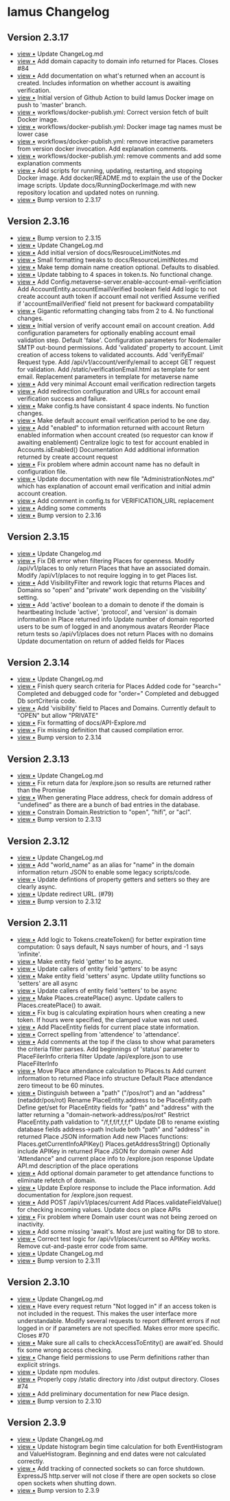 # Iamus Changelog
## Version 2.3.17

<ul>
<li><a href="http://github.com/vircadia/Iamus/commit/91d5b790e49ee1353e466e9e2469b74cc0af9d68">view &bull;</a> Update ChangeLog.md</li> 
<li><a href="http://github.com/vircadia/Iamus/commit/6b7ca04fee6831ec3fefe50b77407619451f7a74">view &bull;</a> Add domain capacity to domain info returned for Places. Closes #84</li> 
<li><a href="http://github.com/vircadia/Iamus/commit/7138965758c463861b2cd43f635093f800247723">view &bull;</a> Add documentation on what's returned when an account is created.     Includes information on whether account is awaiting verification.</li> 
<li><a href="http://github.com/vircadia/Iamus/commit/c4b7bdaaa42a441cef0f215af98c67f90247d54b">view &bull;</a> Initial version of Github Action to build Iamus Docker image on     push to 'master' branch.</li> 
<li><a href="http://github.com/vircadia/Iamus/commit/f42e2db4b7d8e88297d36734aaaa0d2e8226fd02">view &bull;</a> workflows/docker-publish.yml: Correct version fetch of built Docker image.</li> 
<li><a href="http://github.com/vircadia/Iamus/commit/48a6a59114a128337060afc2c07476875b7fe710">view &bull;</a> workflows/docker-publish.yml: Docker image tag names must be lower case</li> 
<li><a href="http://github.com/vircadia/Iamus/commit/9931a92b1755c65600b23942b5efa5670b6e94fa">view &bull;</a> workflows/docker-publish.yml: remove interactive parameters from version docker invocation.     Add explanation comments.</li> 
<li><a href="http://github.com/vircadia/Iamus/commit/e28c49c6831cc1a7b4c9b2b4e8aa47a13412b782">view &bull;</a> workflows/docker-publish.yml: remove comments and add some explanation comments</li> 
<li><a href="http://github.com/vircadia/Iamus/commit/b38b693ee7c37a268fe9c4a18fe74393912ecea1">view &bull;</a> Add scripts for running, updating, restarting, and stopping Docker image. Add docker/README.md to explain the use of the Docker image scripts. Update docs/RunningDockerImage.md with new repository location and     updated notes on running.</li> 
<li><a href="http://github.com/vircadia/Iamus/commit/33847c790d8740f6466cf5a0fd0185957f8c0f53">view &bull;</a> Bump version to 2.3.17</li> 
</ul>

## Version 2.3.16

<ul>
<li><a href="http://github.com/vircadia/Iamus/commit/747ea7b94c816798397d8da6227f7bd25cf47156">view &bull;</a> Bump version to 2.3.15</li> 
<li><a href="http://github.com/vircadia/Iamus/commit/2243f6f0e48e9799b8b7190da68a9813034b5648">view &bull;</a> Update ChangeLog.md</li> 
<li><a href="http://github.com/vircadia/Iamus/commit/6d84f98bc640840d8066412e0a5351f18ad4d42b">view &bull;</a> Add initial version of docs/ResrouceLimitNotes.md</li> 
<li><a href="http://github.com/vircadia/Iamus/commit/e49048b332558bff0c5751c80de07fae08440bac">view &bull;</a> Small formatting tweaks to docs/ResourceLimitNotes.md</li> 
<li><a href="http://github.com/vircadia/Iamus/commit/94a1633651306025652742f536f4c40b74585322">view &bull;</a> Make temp domain name creation optional. Defaults to disabled.</li> 
<li><a href="http://github.com/vircadia/Iamus/commit/608e8a2f33cbc7eb12b694608ff58152e4a5d643">view &bull;</a> Update tabbing to 4 spaces in token.ts. No functional change.</li> 
<li><a href="http://github.com/vircadia/Iamus/commit/6a482b7a6f3f0a3df285a45f4a2d39f6fbb10ad7">view &bull;</a> Add Config.metaverse-server.enable-account-email-verificiation Add AccountEntity.accountEmailVerified boolean field Add logic to not create account auth token if account email not verified     Assume verified if 'accountEmailVerified' field not present for backward compatability</li> 
<li><a href="http://github.com/vircadia/Iamus/commit/16b965bf886283d03d23024255ecd953c026b372">view &bull;</a> Gigantic reformatting changing tabs from 2 to 4. No functional changes.</li> 
<li><a href="http://github.com/vircadia/Iamus/commit/418811fdd22ecf724da04d03ca2da521c4463ba7">view &bull;</a> Initial version of verify account email on account creation. Add configuration parameters for optionally enabling account email validation step.     Default 'false'.     Configuration parameters for Nodemailer SMTP out-bound permissions. Add 'validated' property to account.     Limit creation of access tokens to validated accounts. Add 'verifyEmail' Request type. Add /api/v1/account/verify/email to accept GET request for validation. Add /static/verificationEmail.html as template for sent email.     Replacement parameters in template for metaverse name</li> 
<li><a href="http://github.com/vircadia/Iamus/commit/f374a6d3c403cfbc157c376a921c2262e48221bf">view &bull;</a> Add very minimal Account email verification redirection targets</li> 
<li><a href="http://github.com/vircadia/Iamus/commit/f96504d463712d02f0c02874cb3b1e0b4d3712fd">view &bull;</a> Add redirection configuration and URLs for account email verification success and failure.</li> 
<li><a href="http://github.com/vircadia/Iamus/commit/a690b49982cc56fec1f09c747ac8fa410a6a28d8">view &bull;</a> Make config.ts have consistant 4 space indents. No function changes.</li> 
<li><a href="http://github.com/vircadia/Iamus/commit/6e2ae14e7c31b8c1d4bb4e9a15f069db7dff865e">view &bull;</a> Make default account email verification period to be one day.</li> 
<li><a href="http://github.com/vircadia/Iamus/commit/5fac583ee1d027b68ad384c13c079125b6854215">view &bull;</a> Add "enabled" to information returned with account Return enabled information when account created (so requestor can know if awaiting enablement) Centralize logic to test for account enabled in Accounts.isEnabled() Documentation     Add additional information returned by create account request</li> 
<li><a href="http://github.com/vircadia/Iamus/commit/641112cffcdb5cceef5652e91bbdf89ca449a807">view &bull;</a> Fix problem where admin account name has no default in configuration file.</li> 
<li><a href="http://github.com/vircadia/Iamus/commit/8a2af18961f9c402f545d86fdb6ed9b24f740766">view &bull;</a> Update documentation with new file "AdministrationNotes.md" which has explanation of account email verification and initial admin account creation.</li> 
<li><a href="http://github.com/vircadia/Iamus/commit/91d566452f16893fea8896761a3146c36e4e4c79">view &bull;</a> Add comment in config.ts for VERIFICATION_URL replacement</li> 
<li><a href="http://github.com/vircadia/Iamus/commit/5c8d002b8f5b8119d16832b6cdae3566e7decd9c">view &bull;</a> Adding some comments</li> 
<li><a href="http://github.com/vircadia/Iamus/commit/787c7903761bcb376d296569aeafa1e6a77197c4">view &bull;</a> Bump version to 2.3.16</li> 
</ul>

## Version 2.3.15

<ul>
<li><a href="http://github.com/vircadia/Iamus/commit/e58ece2f451b33971c6d4de2f4d8985771661082">view &bull;</a> Update Changelog.md</li> 
<li><a href="http://github.com/vircadia/Iamus/commit/1201064098fabd50b490081310cc546b9d341998">view &bull;</a> Fix DB error when filtering Places for openness. Modify /api/v1/places to only return Places that have an associated domain. Modify /api/v1/places to not require logging in to get Places list.</li> 
<li><a href="http://github.com/vircadia/Iamus/commit/b6799ed94315f9d25e5d5eb78c122f505b6d5fb0">view &bull;</a> Add VisibilityFilter and rework logic that returns Places and Domains     so "open" and "private" work depending on the 'visibility' setting.</li> 
<li><a href="http://github.com/vircadia/Iamus/commit/1f58e1575963312a9ac1d57bbc5988e389ef4d92">view &bull;</a> Add 'active' boolean to a domain to denote if the domain is heartbeating Include 'active', 'protocol', and 'version' is domain information in Place returned info Update number of domain reported users to be sum of logged in and anonymous avatars Reorder Place return tests so /api/v1/places does not return Places with no domains Update documentation on return of added fields for Places</li> 
</ul>

## Version 2.3.14

<ul>
<li><a href="http://github.com/vircadia/Iamus/commit/da3e3628f0bb0e003bc332d245071518a61dad95">view &bull;</a> Update ChangeLog.md</li> 
<li><a href="http://github.com/vircadia/Iamus/commit/6ad6fde681ecde16a5686b71e02e8e5999136e14">view &bull;</a> Finish query search criteria for Places     Added code for "search="     Completed and debugged code for "order=" Completed and debugged Db sortCriteria code.</li> 
<li><a href="http://github.com/vircadia/Iamus/commit/cd62e04bea6a1478475713e6f2697840a20cd935">view &bull;</a> Add 'visibility' field to Places and Domains.     Currently default to "OPEN" but allow "PRIVATE"</li> 
<li><a href="http://github.com/vircadia/Iamus/commit/2992085df3d9032f89669f7b61bbd268f3715385">view &bull;</a> Fix formatting of docs/API-Explore.md</li> 
<li><a href="http://github.com/vircadia/Iamus/commit/2cef6bad6551d7ff12569259e83a984d47674bae">view &bull;</a> Fix missing definition that caused compilation error.</li> 
<li><a href="http://github.com/vircadia/Iamus/commit/3c368663b3385d3b00e233b3553c1b9f38b51fb4">view &bull;</a> Bump version to 2.3.14</li> 
</ul>

## Version 2.3.13

<ul>
<li><a href="http://github.com/vircadia/Iamus/commit/7bdfdb0bc899dcc7a81941d47777d8321fbbd10b">view &bull;</a> Update ChangeLog.md</li> 
<li><a href="http://github.com/vircadia/Iamus/commit/0b84cfb886e38c0bad07a79a0da8517bf6e62ebe">view &bull;</a> Fix return data for /explore.json so results are returned rather than the Promise</li> 
<li><a href="http://github.com/vircadia/Iamus/commit/b43084967d9c940cc06272fa2744808caca183c9">view &bull;</a> When generating Place address, check for domain address of "undefined" as     there are a bunch of bad entries in the database.</li> 
<li><a href="http://github.com/vircadia/Iamus/commit/b72262c3210dcce6eac32a96cf8a5cc4792a53f1">view &bull;</a> Constrain Domain.Restriction to "open", "hifi", or "acl".</li> 
<li><a href="http://github.com/vircadia/Iamus/commit/b7c32fc799f6709ef7f395f1925b4a837979bdef">view &bull;</a> Bump version to 2.3.13</li> 
</ul>

## Version 2.3.12

<ul>
<li><a href="http://github.com/vircadia/Iamus/commit/190bf213309b02dd23ef40ea81e5431fc6a46944">view &bull;</a> Update ChangeLog.md</li> 
<li><a href="http://github.com/vircadia/Iamus/commit/55f42d7bf336d112a54dd097ea7a4b4dba38256b">view &bull;</a> Add "world_name" as an alias for "name" in the domain information     return JSON to enable some legacy scripts/code.</li> 
<li><a href="http://github.com/vircadia/Iamus/commit/f69fc3d6d087c33c03782be2cc558b0e6a0791e4">view &bull;</a> Update defintions of property getters and setters so they are clearly async.</li> 
<li><a href="http://github.com/vircadia/Iamus/commit/9ba59b51b7a47e46eb2620bf38d8766d24f23aad">view &bull;</a> Update redirect URL. (#79)</li> 
<li><a href="http://github.com/vircadia/Iamus/commit/3dfd4c4bc76c8a0080960bb70c7edbf068a4e0db">view &bull;</a> Bump version to 2.3.12</li> 
</ul>

## Version 2.3.11

<ul>
<li><a href="http://github.com/vircadia/Iamus/commit/d1ef1857d4c12856122028dbd591b7ef8f53b66f">view &bull;</a> Add logic to Tokens.createToken() for better expiration time computation:     0 says default, N says number of hours, and -1 says 'infinite'.</li> 
<li><a href="http://github.com/vircadia/Iamus/commit/2ac1150307e8daa1ab2d7f450ab805d6bf791136">view &bull;</a> Make entity field 'getter' to be async.</li> 
<li><a href="http://github.com/vircadia/Iamus/commit/de32d0a392fe467942d993dfc70e68bdd06469a2">view &bull;</a> Update callers of entity field 'getters' to be async</li> 
<li><a href="http://github.com/vircadia/Iamus/commit/15c9ebba7776a87bcd139590cfa35d099f245eb7">view &bull;</a> Make entity field 'setters' async.     Update utility functions so 'setters' are all async</li> 
<li><a href="http://github.com/vircadia/Iamus/commit/3a3a0c3528b7ff1b5c90f43a8795bb4811da10c6">view &bull;</a> Update callers of entity field 'setters' to be async</li> 
<li><a href="http://github.com/vircadia/Iamus/commit/cbcd8b4f66e5f5a93737e47cd6e7507bf66409d4">view &bull;</a> Make Places.createPlace() async. Update callers to Places.createPlace() to await.</li> 
<li><a href="http://github.com/vircadia/Iamus/commit/fa1f04fa2db7d5e547c8b42be260fd489e748444">view &bull;</a> Fix bug is calculating expiration hours when creating a new token.     If hours were specified, the clamped value was not used.</li> 
<li><a href="http://github.com/vircadia/Iamus/commit/e0148fb0639f508fe0f2a00f4e7b24a558edb41d">view &bull;</a> Add PlaceEntity fields for current place state information.</li> 
<li><a href="http://github.com/vircadia/Iamus/commit/585f0edbc78dc89ccdc51403020375732fddacca">view &bull;</a> Correct spelling from 'attendence' to 'attendance'.</li> 
<li><a href="http://github.com/vircadia/Iamus/commit/faea8a2f20e956b401c40b6ba6e7e6234e70a0ef">view &bull;</a> Add comments at the top if the class to show what parameters the     criteria filter parses. Add beginnings of 'status' parameter to PlaceFilerInfo criteria filter Update /api/explore.json to use PlaceFilterInfo</li> 
<li><a href="http://github.com/vircadia/Iamus/commit/c7d61509ed4035530bde08547b8407772dd388ea">view &bull;</a> Move Place attendance calculation to Places.ts Add current information to returned Place info structure Default Place attendance zero timeout to be 60 minutes.</li> 
<li><a href="http://github.com/vircadia/Iamus/commit/d6eaf01e19eb4a6e27df510226b346876931a6f9">view &bull;</a> Distinguish between a "path" ("/pos/rot") and an "address" (netaddr/pos/rot)     Rename PlaceEntity.address to be PlaceEntity.path     Define get/set for PlaceEntity fields for "path" and "address" with the         latter returning a "domain-network-address/pos/rot"     Restrict PlaceEntity.path validation to "/f,f,f/f,f,f,f"     Update DB to rename existing database fields address->path     Include both "path" and "address" in returned Place JSON information Add new Places functions:     Places.getCurrentInfoAPIKey()     Places.getAddressString() Optionally include APIKey in returned Place JSON for domain owner Add 'Attendance" and current place info to /explore.json response Update API.md description of the place operations</li> 
<li><a href="http://github.com/vircadia/Iamus/commit/40a3a4f6eff0ea5d0a65a9163095ddbe25173a18">view &bull;</a> Add optional domain parameter to get attendance functions to eliminate     refetch of domain.</li> 
<li><a href="http://github.com/vircadia/Iamus/commit/98fa610a35b249a2d5bdf33a6d765008d0daaf9d">view &bull;</a> Update Explore response to include the Place information. Add documentation for /explore.json request.</li> 
<li><a href="http://github.com/vircadia/Iamus/commit/ca75711999d4a30fec561163713166742283375f">view &bull;</a> Add POST /api/v1/places/current Add Places.validateFieldValue() for checking incoming values. Update docs on place APIs</li> 
<li><a href="http://github.com/vircadia/Iamus/commit/9fa357a4a5c8bc5423573af5f4ff53908225fa5a">view &bull;</a> Fix problem where Domain user count was not being zeroed on inactivity.</li> 
<li><a href="http://github.com/vircadia/Iamus/commit/5b86982a8c134c79d5f2b0c2b2f364526a609a0a">view &bull;</a> Add some missing 'await's. Most are just waiting for DB to store.</li> 
<li><a href="http://github.com/vircadia/Iamus/commit/94d95e5d2c47d0db6b3d58448bb2e8be2216a62d">view &bull;</a> Correct test logic for /api/v1/places/current so APIKey works. Remove cut-and-paste error code from same.</li> 
<li><a href="http://github.com/vircadia/Iamus/commit/eb4e3283517de57f5fed15afb8c89824416f1875">view &bull;</a> Update ChangeLog.md</li> 
<li><a href="http://github.com/vircadia/Iamus/commit/42d2162e2f9f4044f74e9855eb35700383bd9912">view &bull;</a> Bump version to 2.3.11</li> 
</ul>

## Version 2.3.10

<ul>
<li><a href="http://github.com/vircadia/Iamus/commit/5cf0673a7e34260743fb834f7cf031fafa8f1657">view &bull;</a> Update ChangeLog.md</li> 
<li><a href="http://github.com/vircadia/Iamus/commit/dc1db4ca1dd6eab7e147048f7c2790483bce939c">view &bull;</a> Have every request return "Not logged in" if an access token is not     included in the request. This makes the user interface more understandable. Modify several requests to report different errors if not logged in     or if parameters are not specified. Makes error more specific. Closes #70</li> 
<li><a href="http://github.com/vircadia/Iamus/commit/c5228616f001f7073b4ab21179cc510dc9de682b">view &bull;</a> Make sure all calls to checkAccessToEntity() are await'ed.     Should fix some wrong access checking.</li> 
<li><a href="http://github.com/vircadia/Iamus/commit/d3568dfe8f95b441009cd492ea19035290d27c8e">view &bull;</a> Change field permissions to use Perm definitions rather than explicit strings.</li> 
<li><a href="http://github.com/vircadia/Iamus/commit/c1676c81d8b972fdd6c7af16729c601867762926">view &bull;</a> Update npm modules.</li> 
<li><a href="http://github.com/vircadia/Iamus/commit/0020502f1cf894860332643fa977c39e575fa18e">view &bull;</a> Properly copy /static directory into /dist output directory. Closes #74</li> 
<li><a href="http://github.com/vircadia/Iamus/commit/b232e2f571f5fe27dc9fa0d103b86e3f5c18b916">view &bull;</a> Add preliminary documentation for new Place design.</li> 
<li><a href="http://github.com/vircadia/Iamus/commit/327e5263de6e8b102e27798d206e4c1d49ce7c5b">view &bull;</a> Bump version to 2.3.10</li> 
</ul>

## Version 2.3.9

<ul>
<li><a href="http://github.com/vircadia/Iamus/commit/75d22ab6786b25262a09face4037ff5b3ba3bc08">view &bull;</a> Update ChangeLog.md</li> 
<li><a href="http://github.com/vircadia/Iamus/commit/8dd3770b043351a8b35a7c52c47ae1608b58163d">view &bull;</a> Update histogram begin time calculation for both EventHistogram and ValueHistogram.     Beginning and end dates were not calculated correctly.</li> 
<li><a href="http://github.com/vircadia/Iamus/commit/0e33a26e983055ee37d2245fb187506e4c36aeaa">view &bull;</a> Add tracking of connected sockets so can force shutdown.     ExpressJS http.server will not close if there are open sockets     so close open sockets when shutting down.</li> 
<li><a href="http://github.com/vircadia/Iamus/commit/d6f162c9f335c1fe528e89f8b52149191a36316e">view &bull;</a> Bump version to 2.3.9</li> 
</ul>

